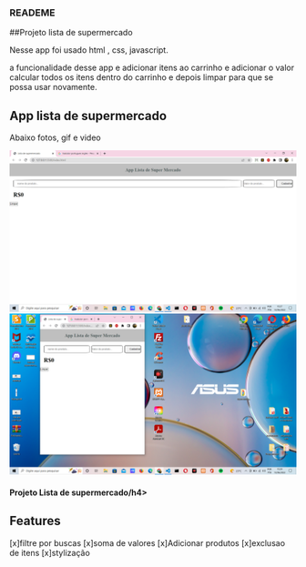 ### READEME
##Projeto lista de supermercado

<p>Nesse app foi usado html , css, javascript.    </p>
<p> a funcionalidade desse app e adicionar itens ao carrinho e adicionar o valor calcular todos os itens dentro do carrinho e depois limpar para que se possa usar novamente.</p>

<h2>App lista de supermercado</h2>

<p>Abaixo fotos, gif e video</p>

<div>
<img alt="Foto Inicio" src="lista de supermercado1.png"><br/>
<img alt="foto responsivel" src="lista de supermercado2.png">

<h4 aling="center">   Projeto Lista de supermercado/h4><br/>

## Features <br/>

[x]filtre por buscas
[x]soma de valores
[x]Adicionar produtos
[x]exclusao de itens 
[x]stylização
